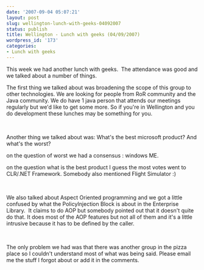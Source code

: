 ```yaml
---
date: '2007-09-04 05:07:21'
layout: post
slug: wellington-lunch-with-geeks-04092007
status: publish
title: Wellington - Lunch with geeks (04/09/2007)
wordpress_id: '173'
categories:
- Lunch with geeks
---
```


This week we had another lunch with geeks.  The attendance was good and we talked about a number of things.

The first thing we talked about was broadening the scope of this group to other technologies. We are looking for people from RoR community and the Java community. We do have 1 java person that attends our meetings regularly but we'd like to get some more. So if you're in Wellington and you do development these lunches may be something for you.

 

Another thing we talked about was: What's the best microsoft product? And what's the worst?

on the question of worst we had a consensus : windows ME.

on the question what is the best product I guess the most votes went to CLR/.NET Framework. Somebody also mentioned Flight Simulator :)

 

We also talked about Aspect Oriented programming and we got a little confused by what the PolicyInjection Block is about in the Enterprise Library.  It claims to do AOP but somebody pointed out that it doesn't quite do that. It does most of the AOP features but not all of them and it's a little intrusive because it has to be defined by the caller. 

 

The only problem we had was that there was another group in the pizza place so I couldn't understand most of what was being said. Please email me the stuff I forgot about or add it in the comments.
